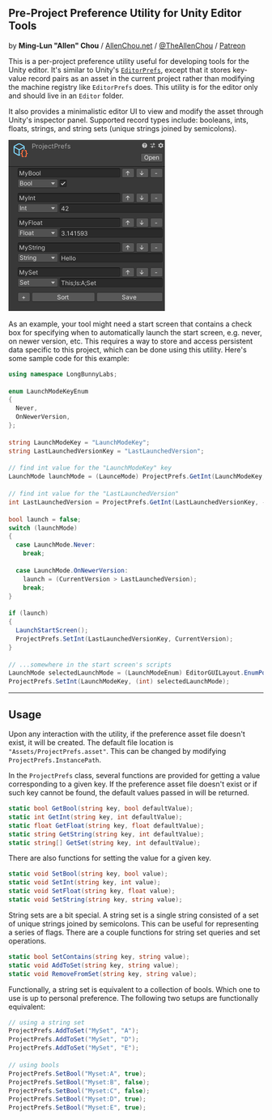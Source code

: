 ## Pre-Project Preference Utility for Unity Editor Tools
by **Ming-Lun "Allen" Chou** / [AllenChou.net](http://AllenChou.net) / [@TheAllenChou](http://twitter.com/TheAllenChou) / [Patreon](https://www.patreon.com/TheAllenChou)

This is a per-project preference utility useful for developing tools for the Unity editor. It's similar to Unity's [`EditorPrefs`](https://docs.unity3d.com/ScriptReference/EditorPrefs.html), except that it stores key-value record pairs as an asset in the current project rather than modifying the machine registry like `EditorPrefs` does. This utility is for the editor only and should live in an `Editor` folder.

It also provides a minimalistic editor UI to view and modify the asset through Unity's inspector panel. Supported record types include: booleans, ints, floats, strings, and string sets (unique strings joined by semicolons).

![turbulent-rainbow-cubes](/img/project-prefs.png)

As an example, your tool might need a start screen that contains a check box for specifying when to automatically launch the start screen, e.g. never, on newer version, etc. This requires a way to store and access persistent data specific to this project, which can be done using this utility. Here's some sample code for this example:

```cs
using namespace LongBunnyLabs;

enum LaunchModeKeyEnum
{
  Never, 
  OnNewerVersion, 
};

string LaunchModeKey = "LaunchModeKey";
string LastLaunchedVersionKey = "LastLaunchedVersion";

// find int value for the "LaunchModeKey" key
LaunchMode launchMode = (LaunceMode) ProjectPrefs.GetInt(LaunchModeKey, (int) LaunchMode.OnNewerVersion);

// find int value for the "LastLaunchedVersion"
int LastLaunchedVersion = ProjectPrefs.GetInt(LastLaunchedVersionKey, -1);

bool launch = false;
switch (launchMode)
{
  case LaunchMode.Never:
    break;
    
  case LaunchMode.OnNewerVersion:
    launch = (CurrentVersion > LastLaunchedVersion);
    break;
}

if (launch)
{
  LaunchStartScreen();
  ProjectPrefs.SetInt(LastLaunchedVersionKey, CurrentVersion);
}

// ...somewhere in the start screen's scripts
LaunchMode selectedLaunchMode = (LaunchModeEnum) EditorGUILayout.EnumPopup(currentLaunchMode);
ProjectPrefs.SetInt(LaunchModeKey, (int) selectedLaunchMode);
```

----

## Usage

Upon any interaction with the utility, if the preference asset file doesn't exist, it will be created. The default file location is `"Assets/ProjectPrefs.asset"`. This can be changed by modifying `ProjectPrefs.InstancePath`.

In the `ProjectPrefs` class, several functions are provided for getting a value corresponding to a given key. If the preference asset file doesn't exist or if such key cannot be found, the default values passed in will be returned.

```cs
static bool GetBool(string key, bool defaultValue);
static int GetInt(string key, int defaultValue);
static float GetFloat(string key, float defaultValue);
static string GetString(string key, int defaultValue);
static string[] GetSet(string key, int defaultValue);
```

There are also functions for setting the value for a given key.

```cs
static void SetBool(string key, bool value);
static void SetInt(string key, int value);
static void SetFloat(string key, float value);
static void SetString(string key, string value);
```

String sets are a bit special. A string set is a single string consisted of a set of unique strings joined by semicolons. This can be useful for representing a series of flags. There are a couple functions for string set queries and set operations.

```cs
static bool SetContains(string key, string value);
static void AddToSet(string key, string value);
static void RemoveFromSet(string key, string value);
```

Functionally, a string set is equivalent to a collection of bools. Which one to use is up to personal preference. The following two setups are functionally equivalent:

```cs
// using a string set
ProjectPrefs.AddToSet("MySet", "A");
ProjectPrefs.AddToSet("MySet", "D");
ProjectPrefs.AddToSet("MySet", "E");

// using bools
ProjectPrefs.SetBool("Myset:A", true);
ProjectPrefs.SetBool("Myset:B", false);
ProjectPrefs.SetBool("Myset:C", false);
ProjectPrefs.SetBool("Myset:D", true);
ProjectPrefs.SetBool("Myset:E", true);
```
